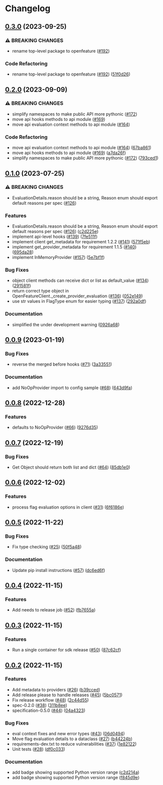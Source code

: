 # Changelog

## [0.3.0](https://github.com/open-feature/python-sdk/compare/v0.2.0...v0.3.0) (2023-09-25)


### ⚠ BREAKING CHANGES

* rename top-level package to openfeature ([#192](https://github.com/open-feature/python-sdk/issues/192))

### Code Refactoring

* rename top-level package to openfeature ([#192](https://github.com/open-feature/python-sdk/issues/192)) ([51f0d26](https://github.com/open-feature/python-sdk/commit/51f0d260f02cce5ab673305f212770ffcfc0744f))

## [0.2.0](https://github.com/open-feature/python-sdk/compare/v0.1.0...v0.2.0) (2023-09-09)


### ⚠ BREAKING CHANGES

* simplify namespaces to make public API more pythonic ([#172](https://github.com/open-feature/python-sdk/issues/172))
* move api hooks methods to api module ([#169](https://github.com/open-feature/python-sdk/issues/169))
* move api evaluation context methods to api module ([#164](https://github.com/open-feature/python-sdk/issues/164))

### Code Refactoring

* move api evaluation context methods to api module ([#164](https://github.com/open-feature/python-sdk/issues/164)) ([67ba861](https://github.com/open-feature/python-sdk/commit/67ba8619b913c4af25f1af9df2bab863cb7989d0))
* move api hooks methods to api module ([#169](https://github.com/open-feature/python-sdk/issues/169)) ([a7da26f](https://github.com/open-feature/python-sdk/commit/a7da26fd93c5dae33318366f1fc3c8b11e11ddaa))
* simplify namespaces to make public API more pythonic ([#172](https://github.com/open-feature/python-sdk/issues/172)) ([793ced1](https://github.com/open-feature/python-sdk/commit/793ced19177d6f18f7ecbfc0673a520fbbf2a2cd))

## [0.1.0](https://github.com/open-feature/python-sdk/compare/v0.0.9...v0.1.0) (2023-07-25)


### ⚠ BREAKING CHANGES

* EvaluationDetails.reason should be a string, Reason enum should export default reasons per spec ([#126](https://github.com/open-feature/python-sdk/issues/126))

### Features

* EvaluationDetails.reason should be a string, Reason enum should export default reasons per spec ([#126](https://github.com/open-feature/python-sdk/issues/126)) ([c2d225e](https://github.com/open-feature/python-sdk/commit/c2d225e34cefe284288e7fc5a574c1136e0962aa))
* implement api-level hooks ([#139](https://github.com/open-feature/python-sdk/issues/139)) ([7fe511f](https://github.com/open-feature/python-sdk/commit/7fe511ffe023b164f7ad6bd9f41d60b289747268))
* implement client get_metadata for requirement 1.2.2 ([#141](https://github.com/open-feature/python-sdk/issues/141)) ([571f5eb](https://github.com/open-feature/python-sdk/commit/571f5eb3bfe147407e473b36ae8a6c5ad056ebf2))
* implement get_provider_metadata for requirement 1.1.5 ([#140](https://github.com/open-feature/python-sdk/issues/140)) ([695da28](https://github.com/open-feature/python-sdk/commit/695da28c1ed4f65e19bed0fa4a379257d7dc6776))
* implement InMemoryProvider ([#157](https://github.com/open-feature/python-sdk/issues/157)) ([5e7bf1f](https://github.com/open-feature/python-sdk/commit/5e7bf1f8ad6aa6a34f5be322ade92b672ad9b6b6))


### Bug Fixes

* object client methods can receive dict or list as default_value ([#134](https://github.com/open-feature/python-sdk/issues/134)) ([291581f](https://github.com/open-feature/python-sdk/commit/291581fbceb5abbe267d63c9c7e94d4cd34cef21))
* return correct type object in OpenFeatureClient._create_provider_evaluation ([#136](https://github.com/open-feature/python-sdk/issues/136)) ([052e149](https://github.com/open-feature/python-sdk/commit/052e149ec530c71efed6d8c478d09b9772505153))
* use str values in FlagType enum for easier typing ([#137](https://github.com/open-feature/python-sdk/issues/137)) ([292a0df](https://github.com/open-feature/python-sdk/commit/292a0dfc0ba6e0d2baa6cd0cb87351b8b02ef13a))


### Documentation

* simplified the under development warning ([0926a68](https://github.com/open-feature/python-sdk/commit/0926a68de69dfe5dba0f7af49daaa07e3383aed5))

## [0.0.9](https://github.com/open-feature/python-sdk/compare/v0.0.8...v0.0.9) (2023-01-19)


### Bug Fixes

* reverse the merged before hooks ([#71](https://github.com/open-feature/python-sdk/issues/71)) ([3a33551](https://github.com/open-feature/python-sdk/commit/3a33551fdbd01c876920177ab2035d0e24e17572))


### Documentation

* add NoOpProvider import to config sample ([#68](https://github.com/open-feature/python-sdk/issues/68)) ([643d9fa](https://github.com/open-feature/python-sdk/commit/643d9fa34f94f6ca1f9a5d4251097a3f98dae43e))

## [0.0.8](https://github.com/open-feature/python-sdk/compare/v0.0.7...v0.0.8) (2022-12-28)


### Features

* defaults to NoOpProvider ([#66](https://github.com/open-feature/python-sdk/issues/66)) ([9276d35](https://github.com/open-feature/python-sdk/commit/9276d3579881049f8412e329f0ceec7df56e914b))

## [0.0.7](https://github.com/open-feature/python-sdk/compare/v0.0.6...v0.0.7) (2022-12-19)


### Bug Fixes

* Get Object should return both list and dict ([#64](https://github.com/open-feature/python-sdk/issues/64)) ([85db1e0](https://github.com/open-feature/python-sdk/commit/85db1e0a748bc131bbdb9f8996284b13480b3a33))

## [0.0.6](https://github.com/open-feature/python-sdk/compare/v0.0.5...v0.0.6) (2022-12-02)


### Features

* process flag evaluation options in client ([#31](https://github.com/open-feature/python-sdk/issues/31)) ([6f6186e](https://github.com/open-feature/python-sdk/commit/6f6186ed910be12579c10e6e5d693867093cf4b2))

## [0.0.5](https://github.com/open-feature/python-sdk/compare/v0.0.4...v0.0.5) (2022-11-22)


### Bug Fixes

* Fix type checking ([#25](https://github.com/open-feature/python-sdk/issues/25)) ([50f5a48](https://github.com/open-feature/python-sdk/commit/50f5a484a012167aeebac4d99a47a336d146e243))


### Documentation

* Update pip install instructions ([#57](https://github.com/open-feature/python-sdk/issues/57)) ([dc6ed6f](https://github.com/open-feature/python-sdk/commit/dc6ed6f6d744d694ad08c5330c8c3d16189d9de3))

## [0.0.4](https://github.com/open-feature/python-sdk/compare/v0.0.3...v0.0.4) (2022-11-15)


### Features

* Add needs to release job ([#52](https://github.com/open-feature/python-sdk/issues/52)) ([fb7655a](https://github.com/open-feature/python-sdk/commit/fb7655aa3aae0fb021e0aae57c0a7d182a8218cf))

## [0.0.3](https://github.com/open-feature/python-sdk/compare/v0.0.2...v0.0.3) (2022-11-15)


### Features

* Run a single container for sdk release ([#50](https://github.com/open-feature/python-sdk/issues/50)) ([87c62cf](https://github.com/open-feature/python-sdk/commit/87c62cfae7ce2bd47ed79adb7bb9b58d3b0072fd))

## [0.0.2](https://github.com/open-feature/python-sdk/compare/v0.0.1...v0.0.2) (2022-11-15)


### Features

* Add metadata to providers ([#26](https://github.com/open-feature/python-sdk/issues/26)) ([b39cced](https://github.com/open-feature/python-sdk/commit/b39cced329d16741aa8fa8768fd44ff51f916bfa))
* Add release please to handle releases ([#45](https://github.com/open-feature/python-sdk/issues/45)) ([5bc0571](https://github.com/open-feature/python-sdk/commit/5bc057192d69659d17b9552cae854843a86d879c))
* Fix release workflow ([#48](https://github.com/open-feature/python-sdk/issues/48)) ([2c44d55](https://github.com/open-feature/python-sdk/commit/2c44d55af349e9485a3f697f28c1391cc11c5ed0))
* spec-0.2.0 ([#38](https://github.com/open-feature/python-sdk/issues/38)) ([311b8ee](https://github.com/open-feature/python-sdk/commit/311b8eef53cfd535f8f45e5cd680381cc79abbc1))
* specification-0.5.0 ([#44](https://github.com/open-feature/python-sdk/issues/44)) ([04a4323](https://github.com/open-feature/python-sdk/commit/04a432331036cf771a613dd66dcc46c4e10d9284))


### Bug Fixes

* eval context fixes and new error types ([#43](https://github.com/open-feature/python-sdk/issues/43)) ([06d0494](https://github.com/open-feature/python-sdk/commit/06d0494331b62deb0c0ec96846ffed5ab8471e60))
* Move flag evaluation details to a dataclass ([#27](https://github.com/open-feature/python-sdk/issues/27)) ([b44224b](https://github.com/open-feature/python-sdk/commit/b44224be0ddaf3745d031d6e7caea19f41322cf1))
* requirements-dev.txt to reduce vulnerabilities ([#37](https://github.com/open-feature/python-sdk/issues/37)) ([1e82122](https://github.com/open-feature/python-sdk/commit/1e82122978e92173fab3c65c75ca3b5477ce3655))
* Unit tests ([#28](https://github.com/open-feature/python-sdk/issues/28)) ([df0c033](https://github.com/open-feature/python-sdk/commit/df0c03308346c5b3be7223edc162582c578b4678))


### Documentation

* add badge showing supported Python version range ([c2d214a](https://github.com/open-feature/python-sdk/commit/c2d214a809bf2b9f12f50dc8a5a6aec32f9d1dca))
* add badge showing supported Python version range ([f845d9e](https://github.com/open-feature/python-sdk/commit/f845d9e4184ca9328311906c825d42b2cc73a319))
